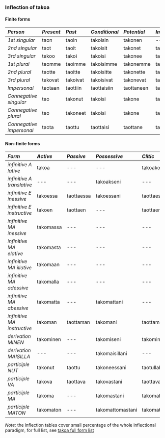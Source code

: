 ### Inflection of takoa


#### Finite forms

| *Person* | _Present_ | _Past_ | _Conditional_ | _Potential_ | _Imperative_ |
|:---------|:----------|:-------|:--------------|:------------|:-------------|
| _1st singular_ | taon | taoin | takoisin | takonen | --- |
| _2nd singular_ | taot | taoit | takoisit | takonet | tao |
| _3rd singular_ | takoo | takoi | takoisi | takonee | takokoon |
| _1st plural_ | taomme | taoimme | takoisimme | takonemme | takokaamme |
| _2nd plural_ | taotte | taoitte | takoisitte | takonette | takokaa |
| _3rd plural_ | takovat | takoivat | takoisivat | takonevat | takokoot |
| _Impersonal_ | taotaan | taottiin | taottaisiin | taottaneen | taottakoon |
| _Connegative singular_ | tao | takonut | takoisi | takone | takoko |
| _Connegative plural_ | tao | takoneet | takoisi | takone | takoko |
| _Connegative impersonal_ | taota | taottu | taottaisi | taottane | taottako |

#### Non-finite forms

| *Form* | _Active_ | _Passive_ | _Possessive_ | _Clitic_ |
|:-------|:---------|:----------|:-------------|:---------|
| _infinitive A lative_ | takoa | --- | --- | takoako |
| _infinitive A translative_ | --- | --- | takoakseni | --- |
| _infinitive E inessive_ | takoessa | taottaessa | takoessani | taottaessako |
| _infinitive E instructive_ | takoen | taottaen | --- | taottaenko |
| _infinitive MA inessive_ | takomassa | --- | --- | --- |
| _infinitive MA elative_ | takomasta | --- | --- | --- |
| _infinitive MA illative_ | takomaan | --- | --- | --- |
| _infinitive MA adessive_ | takomalla | --- | --- | --- |
| _infinitive MA abessive_ | takomatta | --- | takomattani | --- |
| _infinitive MA instructive_ | takoman | taottaman | takomani | taottamanko |
| _derivation MINEN_ | takominen | --- | takomiseni | takominenko |
| _derivation MAISILLA_ | --- | --- | takomaisillani | --- |
| _participle NUT_ | takonut | taottu | takoneessani | taotullako |
| _participle VA_ | takova | taottava | takovastani | taottavaltako |
| _participle MA_ | takoma | --- | takomastani | takomaltako |
| _participle MATON_ | takomaton | --- | takomattomastani | takomattomaltako |

_Note:_ the inflection tables cover small percentage of the whole inflectional paradigm, for full list, see [takoa full form list](takoa.html)

